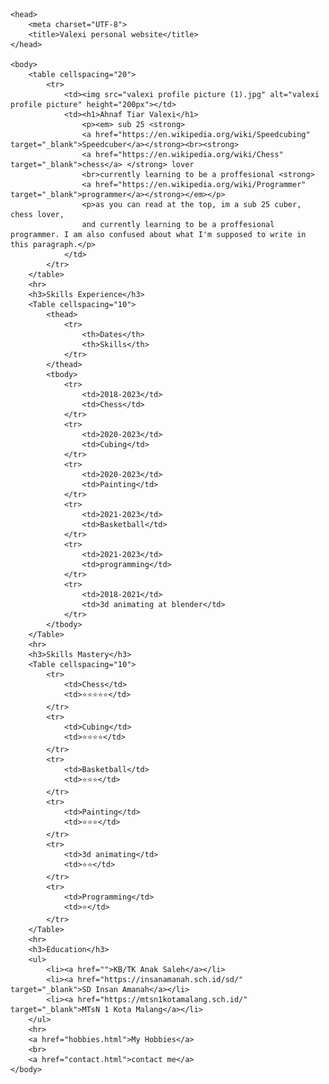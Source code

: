 <!DOCTYPE html>
<html lang="en">
    
    <head>
        <meta charset="UTF-8">
        <title>Valexi personal website</title>
    </head>

    <body> 
        <table cellspacing="20">
            <tr>
                <td><img src="valexi profile picture (1).jpg" alt="valexi profile picture" height="200px"></td>
                <td><h1>Ahnaf Tiar Valexi</h1>
                    <p><em> sub 25 <strong>
                    <a href="https://en.wikipedia.org/wiki/Speedcubing" target="_blank">Speedcuber</a></strong><br><strong>
                    <a href="https://en.wikipedia.org/wiki/Chess" target="_blank">chess</a> </strong> lover 
                    <br>currently learning to be a proffesional <strong>
                    <a href="https://en.wikipedia.org/wiki/Programmer" target="_blank">programmer</a></strong></em></p>
                    <p>as you can read at the top, im a sub 25 cuber, chess lover, 
                    and currently learning to be a proffesional programmer. I am also confused about what I'm supposed to write in this paragraph.</p>
                </td>
            </tr>
        </table>
        <hr>
        <h3>Skills Experience</h3>
        <Table cellspacing="10">
            <thead>
                <tr>
                    <th>Dates</th>
                    <th>Skills</th>
                </tr>
            </thead>
            <tbody>
                <tr>
                    <td>2018-2023</td>
                    <td>Chess</td>
                </tr>
                <tr>
                    <td>2020-2023</td>
                    <td>Cubing</td>
                </tr>
                <tr>
                    <td>2020-2023</td>
                    <td>Painting</td>
                </tr>
                <tr>
                    <td>2021-2023</td>
                    <td>Basketball</td>
                </tr>
                <tr>
                    <td>2021-2023</td>
                    <td>programming</td>
                </tr>
                <tr>
                    <td>2018-2021</td>
                    <td>3d animating at blender</td>
                </tr>
            </tbody>
        </Table>
        <hr>
        <h3>Skills Mastery</h3>
        <Table cellspacing="10">
            <tr>
                <td>Chess</td>
                <td>⭐⭐⭐⭐⭐</td>
            </tr>
            <tr>
                <td>Cubing</td>
                <td>⭐⭐⭐⭐</td>
            </tr>
            <tr>
                <td>Basketball</td>
                <td>⭐⭐⭐</td>
            </tr>
            <tr>
                <td>Painting</td>
                <td>⭐⭐⭐</td>
            </tr>
            <tr>
                <td>3d animating</td>
                <td>⭐⭐</td>
            </tr>
            <tr>
                <td>Programming</td>
                <td>⭐</td>
            </tr>
        </Table>
        <hr>
        <h3>Education</h3>
        <ul>
            <li><a href="">KB/TK Anak Saleh</a></li>
            <li><a href="https://insanamanah.sch.id/sd/" target="_blank">SD Insan Amanah</a></li>
            <li><a href="https://mtsn1kotamalang.sch.id/" target="_blank">MTsN 1 Kota Malang</a></li>
        </ul>
        <hr>
        <a href="hobbies.html">My Hobbies</a>
        <br>
        <a href="contact.html">contact me</a>
    </body>
    
</html>
